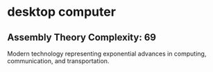 # desktop computer

## Assembly Theory Complexity: 69
Modern technology representing exponential advances in computing, communication, and transportation.
